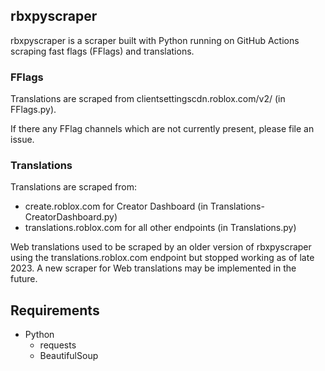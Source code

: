 ## rbxpyscraper

rbxpyscraper is a scraper built with Python running on GitHub Actions scraping fast flags (FFlags) and translations.

### FFlags
Translations are scraped from clientsettingscdn.roblox.com/v2/ (in FFlags.py).

If there any FFlag channels which are not currently present, please file an issue.

### Translations
Translations are scraped from:
- create.roblox.com for Creator Dashboard (in Translations-CreatorDashboard.py)
- translations.roblox.com for all other endpoints (in Translations.py)

Web translations used to be scraped by an older version of rbxpyscraper using the translations.roblox.com endpoint but stopped working as of late 2023. A new scraper for Web translations may be implemented in the future.

## Requirements
- Python
    - requests
    - BeautifulSoup